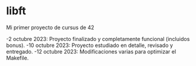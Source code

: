 # libft

Mi primer proyecto de cursus de 42

-2 octubre 2023:
Proyecto finalizado y completamente funcional (incluidos bonus).
-10 octubre 2023:
Proyecto estudiado en detalle, revisado y entregado.
-12 octubre 2023:
Modificaciones varias para optimizar el Makefile.
